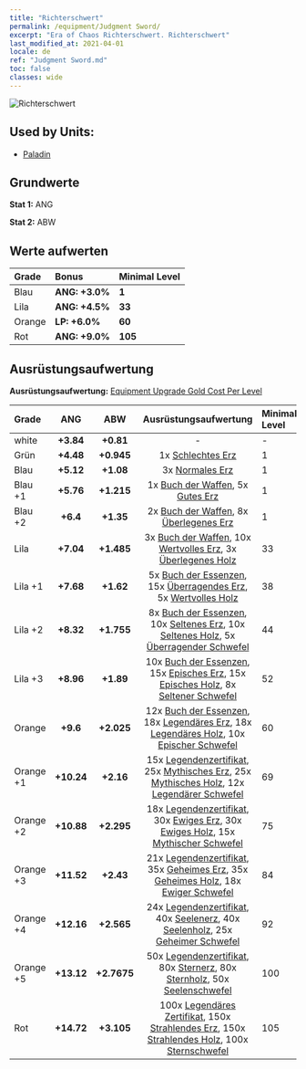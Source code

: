 ```yaml
---
title: "Richterschwert"
permalink: /equipment/Judgment Sword/
excerpt: "Era of Chaos Richterschwert. Richterschwert"
last_modified_at: 2021-04-01
locale: de
ref: "Judgment Sword.md"
toc: false
classes: wide
---
```


  ![Richterschwert](/images/e/e_1081.png)

## Used by Units:

* [Paladin](/de/units/Paladin/) 


## Grundwerte
 **Stat 1:** ANG

 **Stat 2:** ABW

## Werte aufwerten

  |     Grade    |   Bonus | Minimal Level | 
  |:-------------|:--------|:--------------| 
  | Blau | **ANG: +3.0%** | **1** | 
  | Lila | **ANG: +4.5%** | **33** | 
  | Orange | **LP: +6.0%** | **60** | 
  | Rot | **ANG: +9.0%** | **105** | 


## Ausrüstungsaufwertung
 **Ausrüstungsaufwertung:** [Equipment Upgrade Gold Cost Per Level](/equipment/EquipmentUpgradeCostPerLevel/) 

  |          Grade      | ANG | ABW | Ausrüstungsaufwertung | Minimal Level |
  |:--------------------|:---------:|:---------:|:----------------:|:--------------|
  | white | **+3.84** | **+0.81** | - | - |
  | Grün | **+4.48** | **+0.945** | 1x [Schlechtes Erz](/de/Items/mat_1/) | 1 |
  | Blau | **+5.12** | **+1.08** | 3x [Normales Erz](/de/Items/mat_6/) | 1 |
  | Blau +1 | **+5.76** | **+1.215** | 1x [Buch der Waffen](/de/Items/mat_18/), 5x [Gutes Erz](/de/Items/mat_12/) | 1 |
  | Blau +2 | **+6.4** | **+1.35** | 2x [Buch der Waffen](/de/Items/mat_25/), 8x [Überlegenes Erz](/de/Items/mat_19/) | 1 |
  | Lila | **+7.04** | **+1.485** | 3x [Buch der Waffen](/de/Items/mat_32/), 10x [Wertvolles Erz](/de/Items/mat_26/), 3x [Überlegenes Holz](/de/Items/mat_20/) | 33 |
  | Lila +1 | **+7.68** | **+1.62** | 5x [Buch der Essenzen](/de/Items/mat_39/), 15x [Überragendes Erz](/de/Items/mat_33/), 5x [Wertvolles Holz](/de/Items/mat_27/) | 38 |
  | Lila +2 | **+8.32** | **+1.755** | 8x [Buch der Essenzen](/de/Items/mat_46/), 10x [Seltenes Erz](/de/Items/mat_40/), 10x [Seltenes Holz](/de/Items/mat_41/), 5x [Überragender Schwefel](/de/Items/mat_36/) | 44 |
  | Lila +3 | **+8.96** | **+1.89** | 10x [Buch der Essenzen](/de/Items/mat_53/), 15x [Episches Erz](/de/Items/mat_47/), 15x [Episches Holz](/de/Items/mat_48/), 8x [Seltener Schwefel](/de/Items/mat_43/) | 52 |
  | Orange | **+9.6** | **+2.025** | 12x [Buch der Essenzen](/de/Items/mat_60/), 18x [Legendäres Erz](/de/Items/mat_54/), 18x [Legendäres Holz](/de/Items/mat_55/), 10x [Epischer Schwefel](/de/Items/mat_50/) | 60 |
  | Orange +1 | **+10.24** | **+2.16** | 15x [Legendenzertifikat](/de/Items/mat_67/), 25x [Mythisches Erz](/de/Items/mat_61/), 25x [Mythisches Holz](/de/Items/mat_62/), 12x [Legendärer Schwefel](/de/Items/mat_57/) | 69 |
  | Orange +2 | **+10.88** | **+2.295** | 18x [Legendenzertifikat](/de/Items/mat_74/), 30x [Ewiges Erz](/de/Items/mat_68/), 30x [Ewiges Holz](/de/Items/mat_69/), 15x [Mythischer Schwefel](/de/Items/mat_64/) | 75 |
  | Orange +3 | **+11.52** | **+2.43** | 21x [Legendenzertifikat](/de/Items/mat_81/), 35x [Geheimes Erz](/de/Items/mat_75/), 35x [Geheimes Holz](/de/Items/mat_76/), 18x [Ewiger Schwefel](/de/Items/mat_71/) | 84 |
  | Orange +4 | **+12.16** | **+2.565** | 24x [Legendenzertifikat](/de/Items/mat_88/), 40x [Seelenerz](/de/Items/mat_82/), 40x [Seelenholz](/de/Items/mat_83/), 25x [Geheimer Schwefel](/de/Items/mat_78/) | 92 |
  | Orange +5 | **+13.12** | **+2.7675** | 50x [Legendenzertifikat](/de/Items/mat_95/), 80x [Sternerz](/de/Items/mat_89/), 80x [Sternholz](/de/Items/mat_90/), 50x [Seelenschwefel](/de/Items/mat_85/) | 100 |
  | Rot | **+14.72** | **+3.105** | 100x [Legendäres Zertifikat](/de/Items/mat_102/), 150x [Strahlendes Erz](/de/Items/mat_96/), 150x [Strahlendes Holz](/de/Items/mat_97/), 100x [Sternschwefel](/de/Items/mat_92/) | 105 |

